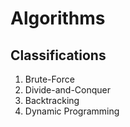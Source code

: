 # Algorithms

## Classifications

1. Brute-Force
1. Divide-and-Conquer
1. Backtracking
1. Dynamic Programming
